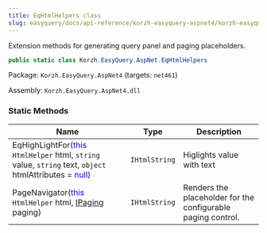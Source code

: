 ```yaml
---
title: EqHtmlHelpers class
slug: easyquery/docs/api-reference/korzh-easyquery-aspnet4/korzh-easyquery-aspnet-namespace/eqhtmlhelpers-class
---
```



Extension methods for generating query panel and paging placeholders.
```csharp
public static class Korzh.EasyQuery.AspNet.EqHtmlHelpers

```
Package: `Korzh.EasyQuery.AspNet4` (targets: `net461`)

Assembly: `Korzh.EasyQuery.AspNet4.dll`

### Static Methods

| Name | Type | Description | 
| --- | --- | --- | 
| EqHighLightFor(<span style='color: blue'>this</span> `HtmlHelper` html, `string` value, `string` text, `object` htmlAttributes = <span style='color: blue'>null</span>) | `IHtmlString` | Higlights value with text | 
| PageNavigator(<span style='color: blue'>this</span> `HtmlHelper` html, [IPaging](/api-reference/korzh-easyquery/korzh-easyquery-services-namespace/ipaging-interface) paging) | `IHtmlString` | Renders the placeholder for the configurable paging control. |
